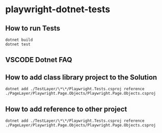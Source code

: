 # playwright-dotnet-tests

## How to run Tests
```
dotnet build
dotnet test
```

## VSCODE Dotnet FAQ

## How to add class library project to the Solution
```
dotnet add ./TestLayer/\*\*/Playwright.Tests.csproj reference ./PageLayer/Playwright.Page.Objects/Playwright.Page.Objects.csproj
```

## How to add reference to other project

```
dotnet add ./TestLayer/\*\*/Playwright.Tests.csproj reference ./PageLayer/Playwright.Page.Objects/Playwright.Page.Objects.csproj
```
